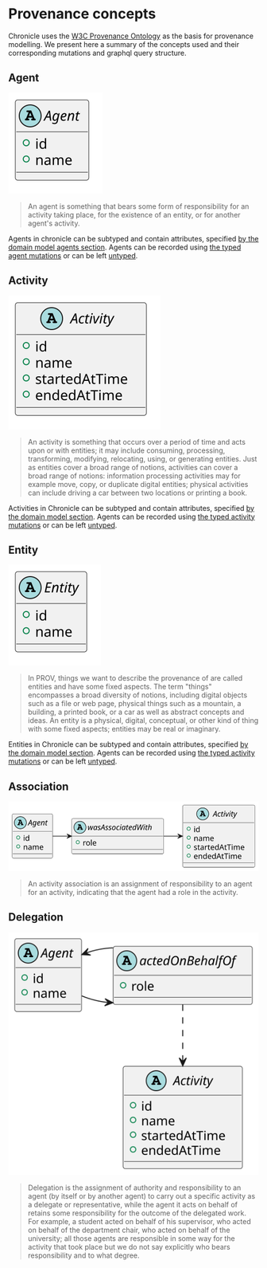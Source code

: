 # Provenance concepts

Chronicle uses the [W3C Provenance Ontology](https://www.w3.org/TR/prov-o/) as the basis for provenance modelling. We present here a summary of the concepts used and their corresponding mutations and graphql query structure.

## Agent

![file](diagrams/out/agent.svg)

> An agent is something that bears some form of responsibility for an activity taking place, for the existence of an entity, or for another agent's activity.


Agents in chronicle can be subtyped and contain attributes, specified [by the domain model agents section](./domain_modelling.md#agent). Agents can be recorded using [the typed agent mutations](./recording_provenance.md#agent) or can be left [untyped](./untyped_chronicle.md#creating-an-agent-in-untyped-chronicle).


## Activity

![file](diagrams/out/activity.svg)

> An activity is something that occurs over a period of time and acts upon or with entities; it may include consuming, processing, transforming, modifying, relocating, using, or generating entities. Just as entities cover a broad range of notions, activities can cover a broad range of notions: information processing activities may for example move, copy, or duplicate digital entities; physical activities can include driving a car between two locations or printing a book.


Activities in Chronicle can be subtyped and contain attributes, specified [by the domain model section](./domain_modelling.md#activity). Agents can be recorded using [the typed activity mutations](./recording_provenance.md#activity) or can be left [untyped](./untyped_chronicle.md#creating-an-activity-in-untyped-chronicle).


## Entity

![file](diagrams/out/entity.svg)

> In PROV, things we want to describe the provenance of are called entities and have some fixed aspects. The term "things" encompasses a broad diversity of notions, including digital objects such as a file or web page, physical things such as a mountain, a building, a printed book, or a car as well as abstract concepts and ideas.
> An entity is a physical, digital, conceptual, or other kind of thing with some fixed aspects; entities may be real or imaginary.


Entities in Chronicle can be subtyped and contain attributes, specified [by the domain model section](./domain_modelling.md#entity). Agents can be recorded using [the typed activity mutations](./recording_provenance.md#entity) or can be left [untyped](./untyped_chronicle.md#creating-an-entity-in-untyped-chronicle).


## Association

![file](diagrams/out/association.svg)

> An activity association is an assignment of responsibility to an agent for an activity, indicating that the agent had a role in the activity.


## Delegation

![file](diagrams/out/delegation.svg)

> Delegation is the assignment of authority and responsibility to an agent (by itself or by another agent) to carry out a specific activity as a delegate or representative, while the agent it acts on behalf of retains some responsibility for the outcome of the delegated work. For example, a student acted on behalf of his supervisor, who acted on behalf of the department chair, who acted on behalf of the university; all those agents are responsible in some way for the activity that took place but we do not say explicitly who bears responsibility and to what degree.


